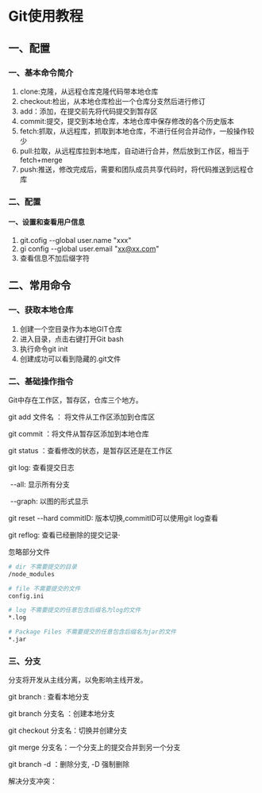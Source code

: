 # Git使用教程

## 一、配置

### 一、基本命令简介

1. clone:克隆，从远程仓库克隆代码带本地仓库
2. checkout:检出，从本地仓库检出一个仓库分支然后进行修订
3. add：添加，在提交前先将代码提交到暂存区
4. commit:提交，提交到本地仓库，本地仓库中保存修改的各个历史版本
5. fetch:抓取，从远程库，抓取到本地仓库，不进行任何合并动作，一般操作较少
6. pull:拉取，从远程库拉到本地库，自动进行合并，然后放到工作区，相当于fetch+merge
7. push:推送，修改完成后，需要和团队成员共享代码时，将代码推送到远程仓库

### 二、配置

#### 一、设置和查看用户信息

1. git.cofig --global user.name "xxx"
2. gi config --global user.email "xx@xx.com"
3. 查看信息不加后缀字符

## 二、常用命令

### 一、获取本地仓库

1. 创建一个空目录作为本地GIT仓库
2. 进入目录，点击右键打开Git bash
3. 执行命令git init
4. 创建成功可以看到隐藏的.git文件

### 二、基础操作指令

Git中存在工作区，暂存区，仓库三个地方。

git add 文件名 ： 将文件从工作区添加到仓库区

git commit ：将文件从暂存区添加到本地仓库

git status ：查看修改的状态，是暂存区还是在工作区

git log: 查看提交日志

​	--all: 显示所有分支

​	--graph: 以图的形式显示

git reset --hard commitID: 版本切换,commitID可以使用git log查看

git reflog: 查看已经删除的提交记录·

忽略部分文件

```bash
# dir 不需要提交的目录
/node_modules

# file 不需要提交的文件
config.ini

# log 不需要提交的任意包含后缀名为log的文件
*.log

# Package Files 不需要提交的任意包含后缀名为jar的文件
*.jar
```

### 三、分支

分支将开发从主线分离，以免影响主线开发。

git branch : 查看本地分支

git branch 分支名 ：创建本地分支

git checkout 分支名：切换并创建分支

git merge 分支名：一个分支上的提交合并到另一个分支

git branch -d ：删除分支, -D 强制删除

解决分支冲突：

